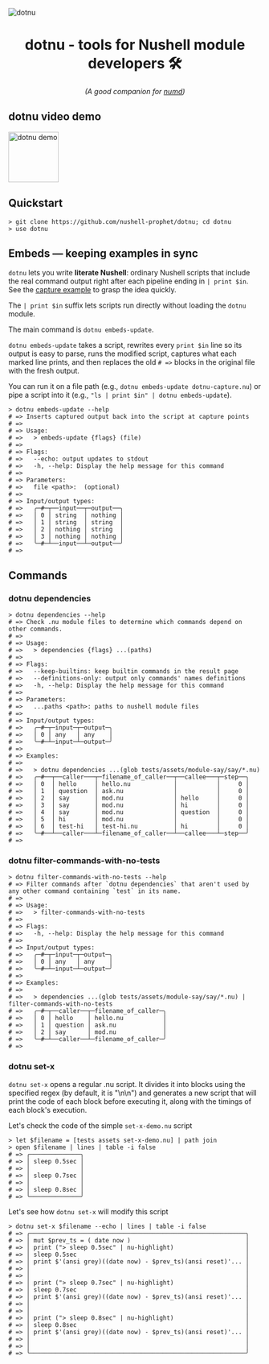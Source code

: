 ![dotnu](https://github.com/user-attachments/assets/4fb74e46-f75b-4155-8e61-8ff75db66117)

<h1 align="center"><strong>dotnu - tools for Nushell module developers 🛠️</strong></h1>

<p align="center"><em>(A good companion for <a href="https://github.com/nushell-prophet/numd">numd</a>)</em></p>

## dotnu video demo

<a href="https://youtu.be/-C7_dfLXXrE">
  <img src="https://github.com/user-attachments/assets/fdd07bfc-7d77-4dca-8a1c-3e27ac3063f9" alt="dotnu demo" width="100"/>
</a>

## Quickstart

```nushell no-run
> git clone https://github.com/nushell-prophet/dotnu; cd dotnu
> use dotnu
```

## Embeds — keeping examples in sync

`dotnu` lets you write **literate Nushell**: ordinary Nushell scripts that include the real command output right after each pipeline ending in `| print $in`. See the [capture example](/dotnu-capture.nu) to grasp the idea quickly.

The `| print $in` suffix lets scripts run directly without loading the `dotnu` module.

The main command is `dotnu embeds-update`.

`dotnu embeds-update` takes a script, rewrites every `print $in` line so its output is easy to parse, runs the modified script, captures what each marked line prints, and then replaces the old `# =>` blocks in the original file with the fresh output.

You can run it on a file path (e.g., `dotnu embeds-update dotnu-capture.nu`) or pipe a script into it (e.g., `"ls | print $in" | dotnu embeds-update`).

```nushell
> dotnu embeds-update --help
# => Inserts captured output back into the script at capture points
# =>
# => Usage:
# =>   > embeds-update {flags} (file)
# =>
# => Flags:
# =>   --echo: output updates to stdout
# =>   -h, --help: Display the help message for this command
# =>
# => Parameters:
# =>   file <path>:  (optional)
# =>
# => Input/output types:
# =>   ╭─#─┬──input──┬─output──╮
# =>   │ 0 │ string  │ nothing │
# =>   │ 1 │ string  │ string  │
# =>   │ 2 │ nothing │ string  │
# =>   │ 3 │ nothing │ nothing │
# =>   ╰─#─┴──input──┴─output──╯
# =>
```

## Commands

### dotnu dependencies

```nushell
> dotnu dependencies --help
# => Check .nu module files to determine which commands depend on other commands.
# =>
# => Usage:
# =>   > dependencies {flags} ...(paths)
# =>
# => Flags:
# =>   --keep-builtins: keep builtin commands in the result page
# =>   --definitions-only: output only commands' names definitions
# =>   -h, --help: Display the help message for this command
# =>
# => Parameters:
# =>   ...paths <path>: paths to nushell module files
# =>
# => Input/output types:
# =>   ╭─#─┬─input─┬─output─╮
# =>   │ 0 │ any   │ any    │
# =>   ╰─#─┴─input─┴─output─╯
# =>
# => Examples:
# =>
# =>   > dotnu dependencies ...(glob tests/assets/module-say/say/*.nu)
# =>   ╭─#──┬──caller───┬─filename_of_caller──┬──callee───┬─step──╮
# =>   │ 0  │ hello     │ hello.nu            │           │     0 │
# =>   │ 1  │ question  │ ask.nu              │           │     0 │
# =>   │ 2  │ say       │ mod.nu              │ hello     │     0 │
# =>   │ 3  │ say       │ mod.nu              │ hi        │     0 │
# =>   │ 4  │ say       │ mod.nu              │ question  │     0 │
# =>   │ 5  │ hi        │ mod.nu              │           │     0 │
# =>   │ 6  │ test-hi   │ test-hi.nu          │ hi        │     0 │
# =>   ╰─#──┴──caller───┴─filename_of_caller──┴──callee───┴─step──╯
# =>
```

### dotnu filter-commands-with-no-tests

```nushell
> dotnu filter-commands-with-no-tests --help
# => Filter commands after `dotnu dependencies` that aren't used by any other command containing `test` in its name.
# =>
# => Usage:
# =>   > filter-commands-with-no-tests
# =>
# => Flags:
# =>   -h, --help: Display the help message for this command
# =>
# => Input/output types:
# =>   ╭─#─┬─input─┬─output─╮
# =>   │ 0 │ any   │ any    │
# =>   ╰─#─┴─input─┴─output─╯
# =>
# => Examples:
# =>
# =>   > dependencies ...(glob tests/assets/module-say/say/*.nu) | filter-commands-with-no-tests
# =>   ╭─#─┬──caller──┬─filename_of_caller─╮
# =>   │ 0 │ hello    │ hello.nu           │
# =>   │ 1 │ question │ ask.nu             │
# =>   │ 2 │ say      │ mod.nu             │
# =>   ╰─#─┴──caller──┴─filename_of_caller─╯
# =>
```

### dotnu set-x

`dotnu set-x` opens a regular .nu script. It divides it into blocks using the specified regex (by default, it is "\n\n") and generates a new script that will print the code of each block before executing it, along with the timings of each block's execution.

Let's check the code of the simple `set-x-demo.nu` script

```nushell
> let $filename = [tests assets set-x-demo.nu] | path join
> open $filename | lines | table -i false
# => ╭──────────────╮
# => │ sleep 0.5sec │
# => │              │
# => │ sleep 0.7sec │
# => │              │
# => │ sleep 0.8sec │
# => ╰──────────────╯
```

Let's see how `dotnu set-x` will modify this script

```nushell
> dotnu set-x $filename --echo | lines | table -i false
# => ╭────────────────────────────────────────────────────────────╮
# => │ mut $prev_ts = ( date now )                                │
# => │ print ("> sleep 0.5sec" | nu-highlight)                    │
# => │ sleep 0.5sec                                               │
# => │ print $'(ansi grey)((date now) - $prev_ts)(ansi reset)'... │
# => │                                                            │
# => │                                                            │
# => │ print ("> sleep 0.7sec" | nu-highlight)                    │
# => │ sleep 0.7sec                                               │
# => │ print $'(ansi grey)((date now) - $prev_ts)(ansi reset)'... │
# => │                                                            │
# => │                                                            │
# => │ print ("> sleep 0.8sec" | nu-highlight)                    │
# => │ sleep 0.8sec                                               │
# => │ print $'(ansi grey)((date now) - $prev_ts)(ansi reset)'... │
# => │                                                            │
# => │                                                            │
# => ╰────────────────────────────────────────────────────────────╯
```
